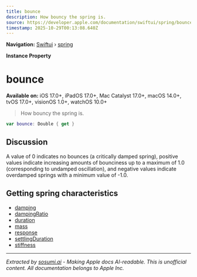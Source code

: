 ```yaml
---
title: bounce
description: How bouncy the spring is.
source: https://developer.apple.com/documentation/swiftui/spring/bounce
timestamp: 2025-10-29T00:13:08.640Z
---
```


**Navigation:** [Swiftui](/documentation/swiftui) › [spring](/documentation/swiftui/spring)

**Instance Property**

# bounce

**Available on:** iOS 17.0+, iPadOS 17.0+, Mac Catalyst 17.0+, macOS 14.0+, tvOS 17.0+, visionOS 1.0+, watchOS 10.0+

> How bouncy the spring is.

```swift
var bounce: Double { get }
```

## Discussion

A value of 0 indicates no bounces (a critically damped spring), positive values indicate increasing amounts of bounciness up to a maximum of 1.0 (corresponding to undamped oscillation), and negative values indicate overdamped springs with a minimum value of -1.0.

## Getting spring characteristics

- [damping](/documentation/swiftui/spring/damping)
- [dampingRatio](/documentation/swiftui/spring/dampingratio)
- [duration](/documentation/swiftui/spring/duration)
- [mass](/documentation/swiftui/spring/mass)
- [response](/documentation/swiftui/spring/response)
- [settlingDuration](/documentation/swiftui/spring/settlingduration)
- [stiffness](/documentation/swiftui/spring/stiffness)

---

*Extracted by [sosumi.ai](https://sosumi.ai) - Making Apple docs AI-readable.*
*This is unofficial content. All documentation belongs to Apple Inc.*
